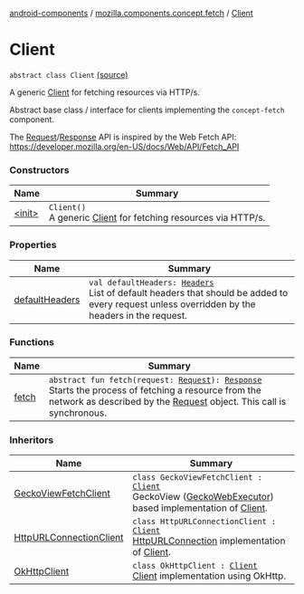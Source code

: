 [android-components](../../index.md) / [mozilla.components.concept.fetch](../index.md) / [Client](./index.md)

# Client

`abstract class Client` [(source)](https://github.com/mozilla-mobile/android-components/blob/master/components/concept/fetch/src/main/java/mozilla/components/concept/fetch/Client.kt#L17)

A generic [Client](./index.md) for fetching resources via HTTP/s.

Abstract base class / interface for clients implementing the `concept-fetch` component.

The [Request](../-request/index.md)/[Response](../-response/index.md) API is inspired by the Web Fetch API:
https://developer.mozilla.org/en-US/docs/Web/API/Fetch_API

### Constructors

| Name | Summary |
|---|---|
| [&lt;init&gt;](-init-.md) | `Client()`<br>A generic [Client](./index.md) for fetching resources via HTTP/s. |

### Properties

| Name | Summary |
|---|---|
| [defaultHeaders](default-headers.md) | `val defaultHeaders: `[`Headers`](../-headers/index.md)<br>List of default headers that should be added to every request unless overridden by the headers in the request. |

### Functions

| Name | Summary |
|---|---|
| [fetch](fetch.md) | `abstract fun fetch(request: `[`Request`](../-request/index.md)`): `[`Response`](../-response/index.md)<br>Starts the process of fetching a resource from the network as described by the [Request](../-request/index.md) object. This call is synchronous. |

### Inheritors

| Name | Summary |
|---|---|
| [GeckoViewFetchClient](../../mozilla.components.browser.engine.gecko.fetch/-gecko-view-fetch-client/index.md) | `class GeckoViewFetchClient : `[`Client`](./index.md)<br>GeckoView ([GeckoWebExecutor](https://mozilla.github.io/geckoview/javadoc/mozilla-central/org/mozilla/geckoview/GeckoWebExecutor.html)) based implementation of [Client](./index.md). |
| [HttpURLConnectionClient](../../mozilla.components.lib.fetch.httpurlconnection/-http-u-r-l-connection-client/index.md) | `class HttpURLConnectionClient : `[`Client`](./index.md)<br>[HttpURLConnection](https://developer.android.com/reference/java/net/HttpURLConnection.html) implementation of [Client](./index.md). |
| [OkHttpClient](../../mozilla.components.lib.fetch.okhttp/-ok-http-client/index.md) | `class OkHttpClient : `[`Client`](./index.md)<br>[Client](./index.md) implementation using OkHttp. |
